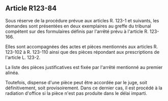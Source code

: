 Article R123-84
----
Sous réserve de la procédure prévue aux articles R. 123-1 et suivants, les
demandes sont présentées en deux exemplaires au greffe du tribunal compétent sur
des formulaires définis par l'arrêté prévu à l'article R. 123-166.

Elles sont accompagnées des actes et pièces mentionnés aux articles R. 123-102 à
R. 123-110 ainsi que des pièces répondant aux prescriptions de l'article L.
123-2.

La liste des pièces justificatives est fixée par l'arrêté mentionné au premier
alinéa.

Toutefois, dispense d'une pièce peut être accordée par le juge, soit
définitivement, soit provisoirement. Dans ce dernier cas, il est procédé à la
radiation d'office si la pièce n'est pas produite dans le délai imparti.
